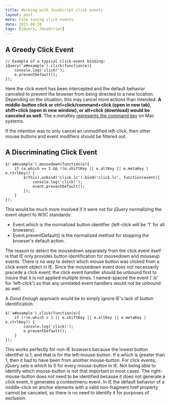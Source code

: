 ```yaml
---
title: Working with JavaScript click events
layout: post
meta: Fine tuning click events.
date: 2011-08-20
tags: [jQuery, JavaScript]
---
```


## A Greedy Click Event

	// Example of a typical click-event binding:
	jQuery('a#example').click(function(e){
		console.log('click!');
		e.preventDefault();
	});

Here the click event has been intercepted and the default behavior canceled to prevent the browser from being directed to a new location.  Depending on the situation, this may cancel more actions than intended.  **A middle-button click or ctrl+click/command+click (open in new tab), shift+click (open in new window), or alt+click (download) would be canceled as well**.  The e.metaKey [represents the command key](http://www.w3.org/TR/DOM-Level-3-Events/#events-KeyboardEvent-metaKey) on Mac systems.

If the intention was to only cancel an unmodified left-click, then other mouse buttons and event modifiers should be filtered out.

## A Discriminating Click Event

	$('a#example').mousedown(function(e){
		if (e.which == 1 && !(e.shiftKey || e.altKey || e.metaKey | e.ctrlKey)) {
			$(this).unbind('click.lc').bind('click.lc', function(event){
				console.log('click!');
				event.preventDefault();
			});
		}
	});

This would be much more involved if it were not for jQuery normalizing the event object to W3C standards:

* Event.which is the normalized button identifier (left-click will be '1' for all browsers).
* Event.preventDefault() is the normalized method for stopping the browser's default action.

The reason to detect the mousedown separately from the click event itself is that IE only provides button identification for mousedown and mouseup events.  There is no way to detect which mouse button was clicked from a click event object in IE.  Since the mousedown event does not necessarily precede a click event, the click event handler should be unbound first to insure that it is not applied multiple times. I named-spaced the event ('.lc' for 'left-click') so that any unrelated event handlers would not be unbound as well.

A *Good Enough* approach would be to simply ignore IE's lack of button identification:

	$('a#example').click(function(e){
		if (!(e.which > 1 || e.shiftKey || e.altKey || e.metaKey | e.ctrlKey)) {
			console.log('click!');
			e.preventDefault();
		}
	});

This works perfectly for non-IE browsers because the lowest button identifier is 1, and that is for the left-mouse-button.  If e.which is greater than 1, then it had to have been from another mouse-button.  For click events, jQuery sets e.which to 0 for every mouse-button in IE.  Not being able to identify which mouse-button is not that important in most cases.  The right-mouse-button does not need to be identified because it does not generate a click event, it generates a contextmenu event.  In IE the default behavior of a middle-click on anchor elements with a valid non-fragment href property cannot be canceled, so there is no need to identify it for purposes of exclusion.